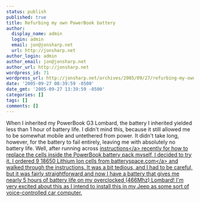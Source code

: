 ```yaml
---
status: publish
published: true
title: Refurbing my own PowerBook battery
author:
  display_name: admin
  login: admin
  email: jon@jonsharp.net
  url: http://jonsharp.net
author_login: admin
author_email: jon@jonsharp.net
author_url: http://jonsharp.net
wordpress_id: 71
wordpress_url: http://jonsharp.net/archives/2005/09/27/refurbing-my-own-powerbook-battery/
date: '2005-09-27 08:39:59 -0500'
date_gmt: '2005-09-27 13:39:59 -0500'
categories: []
tags: []
comments: []
---
```

<p>When I inherited my PowerBook G3 Lombard, the battery I inherited yielded less than 1 hour of battery life.  I didn't mind this, because it still allowed me to be somewhat mobile and untethered from power.  It didn't take long, however, for the battery to fail entirely, leaving me with absolutely no battery life.  Well, after running across <a href="http:&#47;&#47;www.wwc.edu&#47;~frohro&#47;Powerbook&#47;Pismo&#47;Battery&#47;">instructions<&#47;a> recently for how to replace the cells inside the PowerBook battery pack myself, I decided to try it.  I ordered 9 18650 Lithium Ion cells from <a href="http:&#47;&#47;www.batteryspace.com">batteryspace.com<&#47;a> and walked through the instructions. It was a bit tedious, and I had to be careful, but it was fairly straightforward and now I have a battery that gives me nearly 5 hours of battery life on my overclocked (466Mhz) Lombard!  I'm very excited about this as I intend to install this in my Jeep as some sort of voice-controlled car computer.</p>
